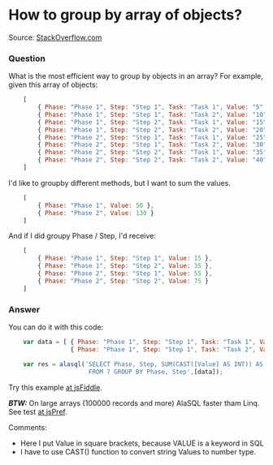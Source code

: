 # How to group by array of objects?

Source: [StackOverflow.com](http://stackoverflow.com/questions/14446511/what-is-the-most-efficient-method-to-groupby-on-a-javascript-array-of-objects/27617207#27617207)

### Question

What is the most efficient way to group by objects in an array? For example, given this array of objects:
```js
    [ 
        { Phase: "Phase 1", Step: "Step 1", Task: "Task 1", Value: "5" },
        { Phase: "Phase 1", Step: "Step 1", Task: "Task 2", Value: "10" },
        { Phase: "Phase 1", Step: "Step 2", Task: "Task 1", Value: "15" },
        { Phase: "Phase 1", Step: "Step 2", Task: "Task 2", Value: "20" },
        { Phase: "Phase 2", Step: "Step 1", Task: "Task 1", Value: "25" },
        { Phase: "Phase 2", Step: "Step 1", Task: "Task 2", Value: "30" },
        { Phase: "Phase 2", Step: "Step 2", Task: "Task 1", Value: "35" },
        { Phase: "Phase 2", Step: "Step 2", Task: "Task 2", Value: "40" }
    ]
```
I'd like to groupby different methods, but I want to sum the values.
```js
    [
        { Phase: "Phase 1", Value: 50 },
        { Phase: "Phase 2", Value: 130 }
    ]
```
And if I did groupy Phase / Step, I'd receive:
```js
    [
        { Phase: "Phase 1", Step: "Step 1", Value: 15 },
        { Phase: "Phase 1", Step: "Step 2", Value: 35 },
        { Phase: "Phase 2", Step: "Step 1", Value: 55 },
        { Phase: "Phase 2", Step: "Step 2", Value: 75 }
    ]
```

### Answer

You can do it with this code:
```js
    var data = [ { Phase: "Phase 1", Step: "Step 1", Task: "Task 1", Value: "5" },
                 { Phase: "Phase 1", Step: "Step 1", Task: "Task 2", Value: "10" }];

    var res = alasql('SELECT Phase, Step, SUM(CAST([Value] AS INT)) AS [Value] \
                      FROM ? GROUP BY Phase, Step',[data]);
```
Try this example [at jsFiddle](http://jsfiddle.net/agershun/ztc32a8h/1/).

***BTW:*** On large arrays (100000 records and more) AlaSQL faster tham Linq. See test [at jsPref](http://jsperf.com/alasql-vs-linq-on-groupby). 

Comments:

* Here I put Value in square brackets, because VALUE is a keyword in SQL
* I have to use CAST() function to convert string Values to number type.
